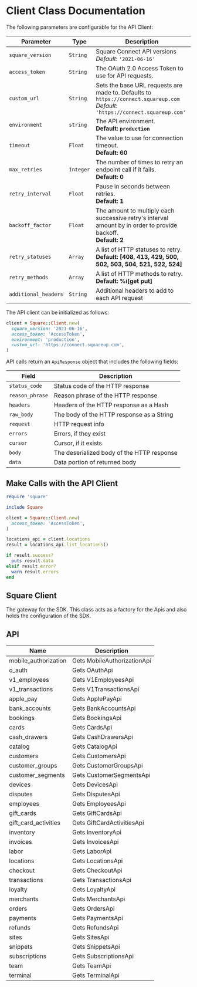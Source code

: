 
# Client Class Documentation

The following parameters are configurable for the API Client:

| Parameter | Type | Description |
|  --- | --- | --- |
| `square_version` | `String` | Square Connect API versions<br>*Default*: `'2021-06-16'` |
| `access_token` | `String` | The OAuth 2.0 Access Token to use for API requests. |
| `custom_url` | `String` | Sets the base URL requests are made to. Defaults to `https://connect.squareup.com`<br>*Default*: `'https://connect.squareup.com'` |
| `environment` | `string` | The API environment. <br> **Default: `production`** |
| `timeout` | `Float` | The value to use for connection timeout. <br> **Default: 60** |
| `max_retries` | `Integer` | The number of times to retry an endpoint call if it fails. <br> **Default: 0** |
| `retry_interval` | `Float` | Pause in seconds between retries. <br> **Default: 1** |
| `backoff_factor` | `Float` | The amount to multiply each successive retry's interval amount by in order to provide backoff. <br> **Default: 2** |
| `retry_statuses` | `Array` | A list of HTTP statuses to retry. <br> **Default: [408, 413, 429, 500, 502, 503, 504, 521, 522, 524]** |
| `retry_methods` | `Array` | A list of HTTP methods to retry. <br> **Default: %i[get put]** |
| `additional_headers` | `String` | Additional headers to add to each API request |

The API client can be initialized as follows:

```ruby
client = Square::Client.new(
  square_version: '2021-06-16',
  access_token: 'AccessToken',
  environment: 'production',
  custom_url: 'https://connect.squareup.com',
)
```

API calls return an `ApiResponse` object that includes the following fields:

| Field | Description |
|  --- | --- |
| `status_code` | Status code of the HTTP response |
| `reason_phrase` | Reason phrase of the HTTP response |
| `headers` | Headers of the HTTP response as a Hash |
| `raw_body` | The body of the HTTP response as a String |
| `request` | HTTP request info |
| `errors` | Errors, if they exist |
| `cursor` | Cursor, if it exists |
| `body` | The deserialized body of the HTTP response |
| `data` | Data portion of returned body |

## Make Calls with the API Client

```ruby
require 'square'

include Square

client = Square::Client.new(
  access_token: 'AccessToken',
)

locations_api = client.locations
result = locations_api.list_locations()

if result.success?
  puts result.data
elsif result.error?
  warn result.errors
end
```

## Square Client

The gateway for the SDK. This class acts as a factory for the Apis and also holds the configuration of the SDK.

## API

| Name | Description |
|  --- | --- |
| mobile_authorization | Gets MobileAuthorizationApi |
| o_auth | Gets OAuthApi |
| v1_employees | Gets V1EmployeesApi |
| v1_transactions | Gets V1TransactionsApi |
| apple_pay | Gets ApplePayApi |
| bank_accounts | Gets BankAccountsApi |
| bookings | Gets BookingsApi |
| cards | Gets CardsApi |
| cash_drawers | Gets CashDrawersApi |
| catalog | Gets CatalogApi |
| customers | Gets CustomersApi |
| customer_groups | Gets CustomerGroupsApi |
| customer_segments | Gets CustomerSegmentsApi |
| devices | Gets DevicesApi |
| disputes | Gets DisputesApi |
| employees | Gets EmployeesApi |
| gift_cards | Gets GiftCardsApi |
| gift_card_activities | Gets GiftCardActivitiesApi |
| inventory | Gets InventoryApi |
| invoices | Gets InvoicesApi |
| labor | Gets LaborApi |
| locations | Gets LocationsApi |
| checkout | Gets CheckoutApi |
| transactions | Gets TransactionsApi |
| loyalty | Gets LoyaltyApi |
| merchants | Gets MerchantsApi |
| orders | Gets OrdersApi |
| payments | Gets PaymentsApi |
| refunds | Gets RefundsApi |
| sites | Gets SitesApi |
| snippets | Gets SnippetsApi |
| subscriptions | Gets SubscriptionsApi |
| team | Gets TeamApi |
| terminal | Gets TerminalApi |

